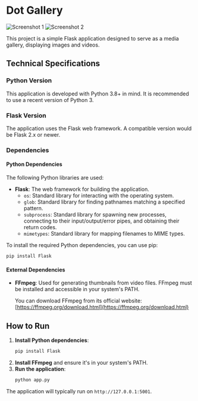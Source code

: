 # Dot Gallery

![Screenshot 1](images/screenshot1.webp)
![Screenshot 2](images/screenshot2.webp)

This project is a simple Flask application designed to serve as a media gallery, displaying images and videos.

## Technical Specifications

### Python Version

This application is developed with Python 3.8+ in mind. It is recommended to use a recent version of Python 3.

### Flask Version

The application uses the Flask web framework. A compatible version would be Flask 2.x or newer.

### Dependencies

#### Python Dependencies

The following Python libraries are used:

*   **Flask**: The web framework for building the application.
    *   `os`: Standard library for interacting with the operating system.
    *   `glob`: Standard library for finding pathnames matching a specified pattern.
    *   `subprocess`: Standard library for spawning new processes, connecting to their input/output/error pipes, and obtaining their return codes.
    *   `mimetypes`: Standard library for mapping filenames to MIME types.

To install the required Python dependencies, you can use pip:

```bash
pip install Flask
```

#### External Dependencies

*   **FFmpeg**: Used for generating thumbnails from video files. FFmpeg must be installed and accessible in your system's PATH.

    You can download FFmpeg from its official website: [https://ffmpeg.org/download.html](https://ffmpeg.org/download.html)

## How to Run

1.  **Install Python dependencies**:
    ```bash
    pip install Flask
    ```
2.  **Install FFmpeg** and ensure it's in your system's PATH.
3.  **Run the application**:
    ```bash
    python app.py
    ```

The application will typically run on `http://127.0.0.1:5001`.

